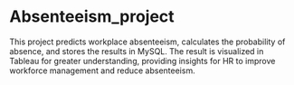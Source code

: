 # Absenteeism_project
<p>This project predicts workplace absenteeism, calculates the probability of absence, and stores the results in MySQL. The result is visualized in Tableau for greater understanding, providing insights for HR to improve workforce management and reduce absenteeism.</p>
